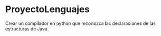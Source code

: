 # ProyectoLenguajes
Crear un compilador en python que reconozca las declaraciones de las estructuras de Java. 
